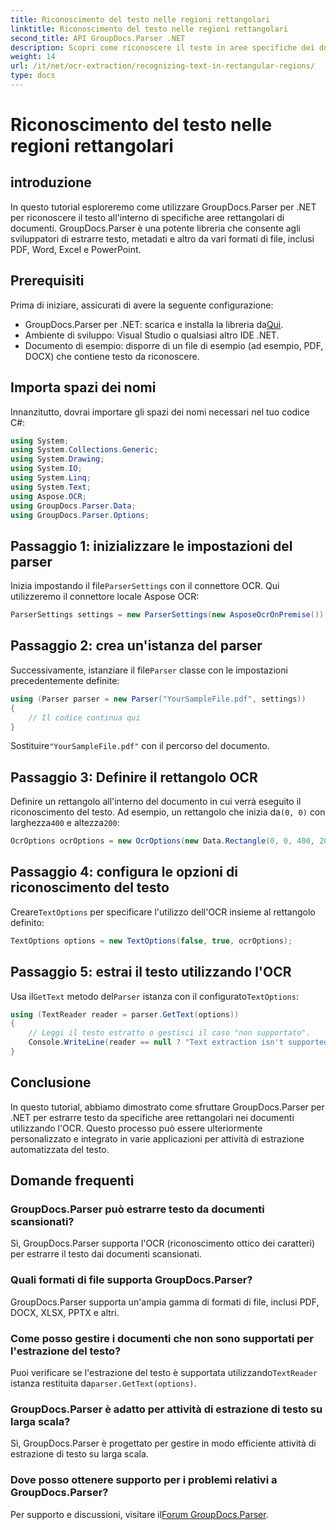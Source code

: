 ```yaml
---
title: Riconoscimento del testo nelle regioni rettangolari
linktitle: Riconoscimento del testo nelle regioni rettangolari
second_title: API GroupDocs.Parser .NET
description: Scopri come riconoscere il testo in aree specifiche dei documenti utilizzando GroupDocs.Parser per .NET con funzionalità OCR.
weight: 14
url: /it/net/ocr-extraction/recognizing-text-in-rectangular-regions/
type: docs
---
```

# Riconoscimento del testo nelle regioni rettangolari

## introduzione
In questo tutorial esploreremo come utilizzare GroupDocs.Parser per .NET per riconoscere il testo all'interno di specifiche aree rettangolari di documenti. GroupDocs.Parser è una potente libreria che consente agli sviluppatori di estrarre testo, metadati e altro da vari formati di file, inclusi PDF, Word, Excel e PowerPoint.
## Prerequisiti
Prima di iniziare, assicurati di avere la seguente configurazione:
-  GroupDocs.Parser per .NET: scarica e installa la libreria da[Qui](https://releases.groupdocs.com/parser/net/).
- Ambiente di sviluppo: Visual Studio o qualsiasi altro IDE .NET.
- Documento di esempio: disporre di un file di esempio (ad esempio, PDF, DOCX) che contiene testo da riconoscere.

## Importa spazi dei nomi
Innanzitutto, dovrai importare gli spazi dei nomi necessari nel tuo codice C#:
```csharp
using System;
using System.Collections.Generic;
using System.Drawing;
using System.IO;
using System.Linq;
using System.Text;
using Aspose.OCR;
using GroupDocs.Parser.Data;
using GroupDocs.Parser.Options;
```
## Passaggio 1: inizializzare le impostazioni del parser
 Inizia impostando il file`ParserSettings` con il connettore OCR. Qui utilizzeremo il connettore locale Aspose OCR:
```csharp
ParserSettings settings = new ParserSettings(new AsposeOcrOnPremise());
```
## Passaggio 2: crea un'istanza del parser
 Successivamente, istanziare il file`Parser` classe con le impostazioni precedentemente definite:
```csharp
using (Parser parser = new Parser("YourSampleFile.pdf", settings))
{
    // Il codice continua qui
}
```
 Sostituire`"YourSampleFile.pdf"` con il percorso del documento.
## Passaggio 3: Definire il rettangolo OCR
 Definire un rettangolo all'interno del documento in cui verrà eseguito il riconoscimento del testo. Ad esempio, un rettangolo che inizia da`(0, 0)` con larghezza`400` e altezza`200`:
```csharp
OcrOptions ocrOptions = new OcrOptions(new Data.Rectangle(0, 0, 400, 200));
```
## Passaggio 4: configura le opzioni di riconoscimento del testo
 Creare`TextOptions` per specificare l'utilizzo dell'OCR insieme al rettangolo definito:
```csharp
TextOptions options = new TextOptions(false, true, ocrOptions);
```
## Passaggio 5: estrai il testo utilizzando l'OCR
 Usa il`GetText` metodo del`Parser` istanza con il configurato`TextOptions`:
```csharp
using (TextReader reader = parser.GetText(options))
{
    // Leggi il testo estratto o gestisci il caso "non supportato".
    Console.WriteLine(reader == null ? "Text extraction isn't supported" : reader.ReadToEnd());
}
```

## Conclusione
In questo tutorial, abbiamo dimostrato come sfruttare GroupDocs.Parser per .NET per estrarre testo da specifiche aree rettangolari nei documenti utilizzando l'OCR. Questo processo può essere ulteriormente personalizzato e integrato in varie applicazioni per attività di estrazione automatizzata del testo.

## Domande frequenti
### GroupDocs.Parser può estrarre testo da documenti scansionati?
Sì, GroupDocs.Parser supporta l'OCR (riconoscimento ottico dei caratteri) per estrarre il testo dai documenti scansionati.
### Quali formati di file supporta GroupDocs.Parser?
GroupDocs.Parser supporta un'ampia gamma di formati di file, inclusi PDF, DOCX, XLSX, PPTX e altri.
### Come posso gestire i documenti che non sono supportati per l'estrazione del testo?
 Puoi verificare se l'estrazione del testo è supportata utilizzando`TextReader` istanza restituita da`parser.GetText(options)`.
### GroupDocs.Parser è adatto per attività di estrazione di testo su larga scala?
Sì, GroupDocs.Parser è progettato per gestire in modo efficiente attività di estrazione di testo su larga scala.
### Dove posso ottenere supporto per i problemi relativi a GroupDocs.Parser?
 Per supporto e discussioni, visitare il[Forum GroupDocs.Parser](https://forum.groupdocs.com/c/parser/17).